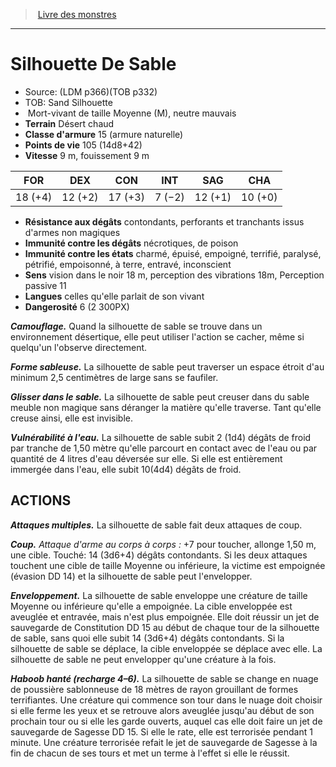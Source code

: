 ﻿> [Livre des monstres](tome_of_beasts.md)

---

# Silhouette De Sable

- Source: (LDM p366)(TOB p332)
- TOB: Sand Silhouette
-  Mort-vivant de taille Moyenne (M), neutre mauvais
- **Terrain** Désert chaud
- **Classe d'armure** 15 (armure naturelle)
- **Points de vie** 105 (14d8+42)
- **Vitesse** 9 m, fouissement 9 m

|FOR|DEX|CON|INT|SAG|CHA|
|---|---|---|---|---|---|
|18 (+4)|12 (+2)|17 (+3)|7 (−2)|12 (+1)|10 (+0)|

- **Résistance aux dégâts** contondants, perforants et tranchants issus d'armes non magiques
- **Immunité contre les dégâts** nécrotiques, de poison
- **Immunité contre les états** charmé, épuisé, empoigné, terrifié, paralysé, pétrifié, empoisonné, à terre, entravé, inconscient
- **Sens** vision dans le noir 18 m, perception des vibrations 18m, Perception passive 11
- **Langues** celles qu'elle parlait de son vivant
- **Dangerosité** 6 (2 300PX)

**_Camouflage._** Quand la silhouette de sable se trouve dans un environnement désertique, elle peut utiliser l'action se cacher, même si quelqu'un l'observe directement.

**_Forme sableuse._** La silhouette de sable peut traverser un espace étroit d'au minimum 2,5 centimètres de large sans se faufiler.

**_Glisser dans le sable._** La silhouette de sable peut creuser dans du sable meuble non magique sans déranger la matière qu'elle traverse. Tant qu'elle creuse ainsi, elle est invisible.

**_Vulnérabilité à l'eau._** La silhouette de sable subit 2 (1d4) dégâts de froid par tranche de 1,50 mètre qu'elle parcourt en contact avec de l'eau ou par quantité de 4 litres d'eau déversée sur elle. Si elle est entièrement immergée dans l'eau, elle subit 10(4d4) dégâts de froid.

## ACTIONS

**_Attaques multiples._** La silhouette de sable fait deux attaques de coup.

**_Coup._** _Attaque d'arme au corps à corps :_ +7 pour toucher, allonge 1,50 m, une cible. Touché: 14 (3d6+4) dégâts contondants. Si les deux attaques touchent une cible de taille Moyenne ou inférieure, la victime est empoignée (évasion DD 14) et la silhouette de sable peut l'envelopper.

**_Enveloppement._** La silhouette de sable enveloppe une créature de taille Moyenne ou inférieure qu'elle a empoignée. La cible enveloppée est aveuglée et entravée, mais n'est plus empoignée. Elle doit réussir un jet de sauvegarde de Constitution DD 15 au début de chaque tour de la silhouette de sable, sans quoi elle subit 14 (3d6+4) dégâts contondants. Si la silhouette de sable se déplace, la cible enveloppée se déplace avec elle. La silhouette de sable ne peut envelopper qu'une créature à la fois.

**_Haboob hanté (recharge 4–6)._** La silhouette de sable se change en nuage de poussière sablonneuse de 18 mètres de rayon grouillant de formes terrifiantes. Une créature qui commence son tour dans le nuage doit choisir si elle ferme les yeux et se retrouve alors aveuglée jusqu'au début de son prochain tour ou si elle les garde ouverts, auquel cas elle doit faire un jet de sauvegarde de Sagesse DD 15. Si elle le rate, elle est terrorisée pendant 1 minute. Une créature terrorisée refait le jet de sauvegarde de Sagesse à la fin de chacun de ses tours et met un terme à l'effet si elle le réussit.

